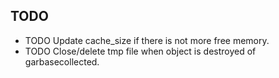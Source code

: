 TODO
----

-	TODO Update cache_size if there is not more free memory.
-	TODO Close/delete tmp file when object is destroyed of garbasecollected.

